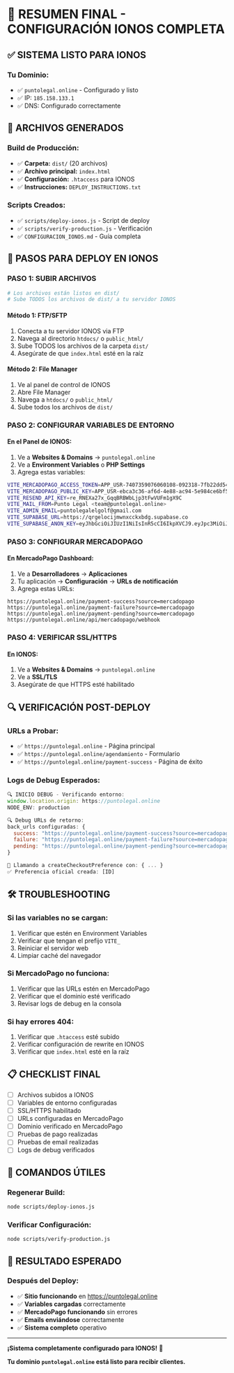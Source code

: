 # 🚀 RESUMEN FINAL - CONFIGURACIÓN IONOS COMPLETA

## ✅ **SISTEMA LISTO PARA IONOS**

### **Tu Dominio:**
- ✅ `puntolegal.online` - Configurado y listo
- ✅ IP: `185.158.133.1`
- ✅ DNS: Configurado correctamente

## 📁 **ARCHIVOS GENERADOS**

### **Build de Producción:**
- ✅ **Carpeta:** `dist/` (20 archivos)
- ✅ **Archivo principal:** `index.html`
- ✅ **Configuración:** `.htaccess` para IONOS
- ✅ **Instrucciones:** `DEPLOY_INSTRUCTIONS.txt`

### **Scripts Creados:**
- ✅ `scripts/deploy-ionos.js` - Script de deploy
- ✅ `scripts/verify-production.js` - Verificación
- ✅ `CONFIGURACION_IONOS.md` - Guía completa

## 🔧 **PASOS PARA DEPLOY EN IONOS**

### **PASO 1: SUBIR ARCHIVOS**
```bash
# Los archivos están listos en dist/
# Sube TODOS los archivos de dist/ a tu servidor IONOS
```

#### **Método 1: FTP/SFTP**
1. Conecta a tu servidor IONOS via FTP
2. Navega al directorio `htdocs/` o `public_html/`
3. Sube TODOS los archivos de la carpeta `dist/`
4. Asegúrate de que `index.html` esté en la raíz

#### **Método 2: File Manager**
1. Ve al panel de control de IONOS
2. Abre File Manager
3. Navega a `htdocs/` o `public_html/`
4. Sube todos los archivos de `dist/`

### **PASO 2: CONFIGURAR VARIABLES DE ENTORNO**

#### **En el Panel de IONOS:**
1. Ve a **Websites & Domains** → `puntolegal.online`
2. Ve a **Environment Variables** o **PHP Settings**
3. Agrega estas variables:

```bash
VITE_MERCADOPAGO_ACCESS_TOKEN=APP_USR-7407359076060108-092318-7fb22dd54bc0d3e4a42accab058e8a3e-229698947
VITE_MERCADOPAGO_PUBLIC_KEY=APP_USR-ebca3c36-af6d-4e88-ac94-5e984ce6bf5e
VITE_RESEND_API_KEY=re_RNEXa27x_GqqBRBWbLjp3tFwVUFm1gX9C
VITE_MAIL_FROM=Punto Legal <team@puntolegal.online>
VITE_ADMIN_EMAIL=puntolegalelgolf@gmail.com
VITE_SUPABASE_URL=https://qrgelocijmwnxcckxbdg.supabase.co
VITE_SUPABASE_ANON_KEY=eyJhbGciOiJIUzI1NiIsInR5cCI6IkpXVCJ9.eyJpc3MiOiJzdXBhYmFzZSIsInJlZiI6InFyZ2Vsb2Npam13bnhjY2t4YmRnIiwicm9sZSI6ImFub24iLCJpYXQiOjE3NTc4MDI0MjksImV4cCI6MjA3MzM3ODQyOX0.0q_3bb8bKR8VVZZAK_hYvhvLSTaU1iozmO5fKALjbI
```

### **PASO 3: CONFIGURAR MERCADOPAGO**

#### **En MercadoPago Dashboard:**
1. Ve a **Desarrolladores** → **Aplicaciones**
2. Tu aplicación → **Configuración** → **URLs de notificación**
3. Agrega estas URLs:

```
https://puntolegal.online/payment-success?source=mercadopago
https://puntolegal.online/payment-failure?source=mercadopago
https://puntolegal.online/payment-pending?source=mercadopago
https://puntolegal.online/api/mercadopago/webhook
```

### **PASO 4: VERIFICAR SSL/HTTPS**

#### **En IONOS:**
1. Ve a **Websites & Domains** → `puntolegal.online`
2. Ve a **SSL/TLS**
3. Asegúrate de que HTTPS esté habilitado

## 🔍 **VERIFICACIÓN POST-DEPLOY**

### **URLs a Probar:**
- ✅ `https://puntolegal.online` - Página principal
- ✅ `https://puntolegal.online/agendamiento` - Formulario
- ✅ `https://puntolegal.online/payment-success` - Página de éxito

### **Logs de Debug Esperados:**
```javascript
🔍 INICIO DEBUG - Verificando entorno:
window.location.origin: https://puntolegal.online
NODE_ENV: production

🔍 Debug URLs de retorno:
back_urls configuradas: {
  success: "https://puntolegal.online/payment-success?source=mercadopago",
  failure: "https://puntolegal.online/payment-failure?source=mercadopago",
  pending: "https://puntolegal.online/payment-pending?source=mercadopago"
}

🚀 Llamando a createCheckoutPreference con: { ... }
✅ Preferencia oficial creada: [ID]
```

## 🛠️ **TROUBLESHOOTING**

### **Si las variables no se cargan:**
1. Verificar que estén en Environment Variables
2. Verificar que tengan el prefijo `VITE_`
3. Reiniciar el servidor web
4. Limpiar caché del navegador

### **Si MercadoPago no funciona:**
1. Verificar que las URLs estén en MercadoPago
2. Verificar que el dominio esté verificado
3. Revisar logs de debug en la consola

### **Si hay errores 404:**
1. Verificar que `.htaccess` esté subido
2. Verificar configuración de rewrite en IONOS
3. Verificar que `index.html` esté en la raíz

## 📋 **CHECKLIST FINAL**

- [ ] Archivos subidos a IONOS
- [ ] Variables de entorno configuradas
- [ ] SSL/HTTPS habilitado
- [ ] URLs configuradas en MercadoPago
- [ ] Dominio verificado en MercadoPago
- [ ] Pruebas de pago realizadas
- [ ] Pruebas de email realizadas
- [ ] Logs de debug verificados

## 🚀 **COMANDOS ÚTILES**

### **Regenerar Build:**
```bash
node scripts/deploy-ionos.js
```

### **Verificar Configuración:**
```bash
node scripts/verify-production.js
```

## 🎯 **RESULTADO ESPERADO**

### **Después del Deploy:**
- ✅ **Sitio funcionando** en https://puntolegal.online
- ✅ **Variables cargadas** correctamente
- ✅ **MercadoPago funcionando** sin errores
- ✅ **Emails enviándose** correctamente
- ✅ **Sistema completo** operativo

---

**¡Sistema completamente configurado para IONOS!** 🚀

**Tu dominio `puntolegal.online` está listo para recibir clientes.**
